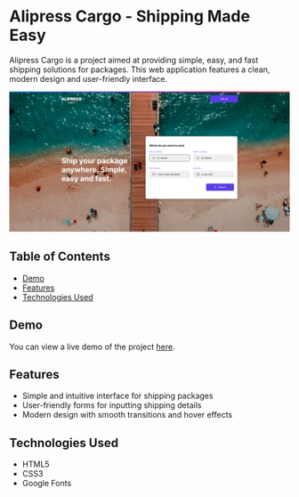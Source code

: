 # Alipress Cargo - Shipping Made Easy

Alipress Cargo is a project aimed at providing simple, easy, and fast shipping solutions for packages. This web application features a clean, modern design and user-friendly interface.

<img src="./images/cover.png" alt="cover">

## Table of Contents

- [Demo](#demo)
- [Features](#features)
- [Technologies Used](#technologies-used)

## Demo

You can view a live demo of the project [here]().

## Features

- Simple and intuitive interface for shipping packages
- User-friendly forms for inputting shipping details
- Modern design with smooth transitions and hover effects

## Technologies Used

- HTML5
- CSS3
- Google Fonts